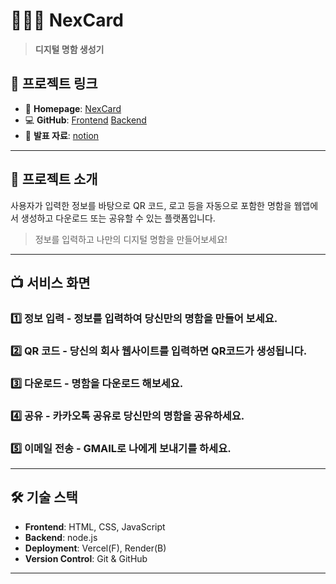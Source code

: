 # 🕵️‍♂️💷 NexCard

> **디지털 명함 생성기**  

## 🔗 프로젝트 링크

- 🔗 **Homepage**: [NexCard](https://nex-card-one.vercel.app/)
- 💻 **GitHub**: [Frontend](https://github.com/thusja/NexCard_F) [Backend](https://github.com/thusja/NexCard_B)
- 📄 **발표 자료**: [notion](https://rough-lime-f80.notion.site/js-api-1b92d24c870d80418662e4c3c79b1fc0)

---

## 📌 프로젝트 소개

사용자가 입력한 정보를 바탕으로 QR 코드, 로고 등을 자동으로 포함한 명함을 웹앱에서 생성하고 다운로드 또는 공유할 수 있는 플랫폼입니다.

> 정보를 입력하고 나만의 디지털 명함을 만들어보세요!

---

## 📺 서비스 화면

### 1️⃣ **정보 입력** - 정보를 입력하여 당신만의 명함을 만들어 보세요.

### 2️⃣ **QR 코드** - 당신의 회사 웹사이트를 입력하면 QR코드가 생성됩니다.

### 3️⃣ **다운로드** - 명함을 다운로드 해보세요.

### 4️⃣ **공유** - 카카오톡 공유로 당신만의 명함을 공유하세요.

### 5️⃣ **이메일 전송** - GMAIL로 나에게 보내기를 하세요.

---

## 🛠 기술 스택

- **Frontend**: HTML, CSS, JavaScript
- **Backend**: node.js
- **Deployment**: Vercel(F), Render(B)
- **Version Control**: Git & GitHub

---
